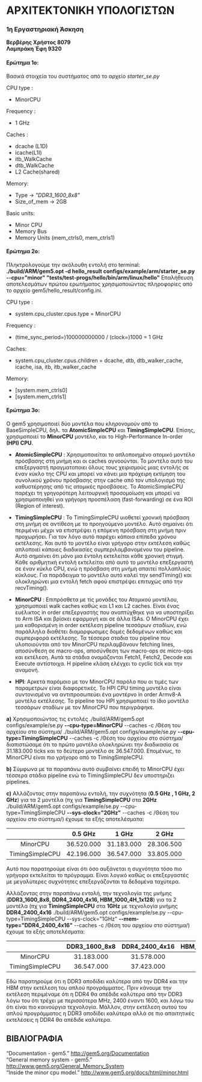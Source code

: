 # **ΑΡΧΙΤΕΚΤΟΝΙΚΗ ΥΠΟΛΟΓΙΣΤΩΝ**
### 1η Εργαστηριακή Άσκηση

**Βερβέρης Χρήστος 8079**  
**Λαμπράκη Έφη 9320**  

#### **Ερώτημα 1o:**  
Βασικά στοιχεία του συστήματος από το αρχείο _starter_se.py_ 

CPU type : 
* MinorCPU

Frequency : 
* 1 GHz

Caches :
* dcache (L1D)  
* icache(L1I)  
* itb_WalkCache  
* dtb_WalkCache  
* L2 Cache(shared)

Memory:  
* Type -> _"DDR3_1600_8x8"_  
* Size_of_mem -> 2GB

Basic units:  
* Minor CPU
* Memory Bus
* Memory Units (mem_ctrls0, mem_ctrls1)  

#### **Ερώτημα 2o:**   
Πληκτρολογούμε την ακόλουθη εντολή στο terminal: **./build/ARM/gem5.opt -d hello_result configs/example/arm/starter_se.py
--cpu="minor" "tests/test-progs/hello/bin/arm/linux/hello"**
Επαλήθευση αποτελεσμάτων πρώτου ερωτήματος χρησιμοποιώντας πληροφορίες από το αρχείο gem5/hello_result/config.ini.

CPU type : 
* system.cpu_cluster.cpus.type = MinorCPU  

Frequency : 
* (time_sync_period=)100000000000 / (clock=)1000  = 1 GHz

Caches:
* system.cpu_cluster.cpus.children = dcache, dtb, dtb_walker_cache, icache, isa, itb, itb_walker_cache
    
Memory:
* [system.mem_ctrls0]  
* [system.mem_ctrls1]  


#### **Ερώτημα 3ο:**  
Ο gem5 χρησιμοποιεί δύο μοντέλα που κληρονομούν από το BaseSimpleCPU, δηλ. τα **AtomicSimpleCPU** και **TimingSimpleCPU**. Επίσης, χρησιμοποιεί το **MinorCPU** μοντέλο, και το High-Performance In-order **(HPI) CPU**.

* **AtomicSimpleCPU** : Xρησιμοποιείται το απλοποιημένο ατομικό μοντέλο πρόσβασης στη μνήμη  και οι caches αγνοούνται. Το μοντέλο αυτό του επεξεργαστή πραγματοποιει όλους τους χειρισμούς μιας εντολής σε έναν κύκλο της CPU και μπορεί να κάνει μια πρόχειρη εκτίμηση του συνολικού χρόνου πρόσβασης στην cache από τον υπολογισμό της καθυστέρησης από τις ατομικές προσβάσεις. Το AtomicSimpleCPU παρέχει τη γρηγορότερη λειτουργική προσομοίωση και μπορεί να χρησιμοποιηθεί για γρήγορη προσπέλαση (fast-forwarding) σε ένα ROI (Region of interest). 

* **TimingSimpleCPU** : Το TimingSimpleCPU υιοθετεί χρονική πρόσβαση στη μνήμη σε αντίθεση με το προηγούμενο μοντέλο. Αυτό σημαίνει ότι περιμένει μέχρι να επιστρέψει η επόμενη πρόσβαση στη μνήμη πριν προχωρήσει. Για τον λόγο αυτό παρέχει κάποια επίπεδα χρόνου εκτέλεσης. Και αυτό το μοντέλο είναι γρήγορο στην εκτέλεση καθώς απλοποιεί κάποιες διαδικασίες συμπεριλαμβανομένου του pipeline. Αυτό σημαίνει ότι μόνο μια έντολη εκτελείται κάθε χρονική στιγμή. Κάθε αριθμητική εντολή εκτελείται από αυτό το μοντέλο επεξεργαστή σε έναν κύκλο CPU, ενώ η πρόσβαση στη μνήμη απαιτεί πολλαπλούς κύκλους. Για παράδειγμα το μοντέλο αυτό καλεί την sendTiming() και ολοκληρώνει μια εντολή fetch αφού επιστρέψει επιτυχώς από την recvTiming().

* **MinorCPU** : Επιπρόσθετα με τίς μονάδες του Ατομικού μοντέλου, χρησιμοποιεί walk caches καθώς και L1 και L2 caches. Είναι ένας ευέλικτος in order επεξεργαστής που αναπτύχθηκε για να υποστηρίξει το Arm ISA και βρίσκει εφαρμογή και σε άλλα ISAs. Ο MinorCPU έχει μια καθορισμένη in order εκτέλεση pipeline τεσσάρων σταδίων, ενώ παράλληλα διαθέτει διαμορφωσιμες δομές δεδομένων καθώς και συμπεριφορά εκτέλεσης. Τα τέσσερα σταδια του pipeline που υλοποιούνται από τον MinorCPU περιλαμβάνουν fetching lines, αποσύνθεση σε macro-ops, αποσύνθεση των macro-ops σε micro-ops και εκτέλεση. Αυτά τα στάδια ονομάζονται Fetch1, Fetch2, Decode και Execute αντίστοιχα. Η pipeline κλάση ελέγχει το cyclic tick και την αναμονή.

* **HPI**: Αρκετά παρόμοιο με τον MinorCPU παρόλο που οι τιμές των παραμετρων είναι διαφορετικές. Το HPI CPU timing μοντέλο είναι συντονισμένο να αντιπροσωπεύει ένα μοντέρνο in order Armv8-A μοντέλο εκτέλεσης. Το pipeline του HPI χρησιμοποιεί το ίδιο μοντέλο τεσσάρων σταδίων με τον MinorCPU που περιγράφηκε.

**a)** Χρησιμοποιώντας τις εντολές 
./build/ARM/gem5.opt configs/example/se.py **--cpu-type=MinorCPU** --caches -c /Θέση του αρχείου στο σύστημα/
./build/ARM/gem5.opt configs/example/se.py **--cpu-type=TimingSimpleCPU** --caches -c /Θέση του αρχείου στο σύστημα/
διαπιστώσαμε ότι το πρώτο μοντέλο ολοκληρώνει την διαδικασία σε 31.183.000 ticks και το δεύτερο μοντέλο σε 36.547.000.
Επομένως, το MinorCPU είναι πιο γρήγορο από το TimingSimpleCPU.

**b)** Σύμφωνα με τα παραπάνω αυτό συμβαίνει επειδή το MinorCPU έχει τέσσερα στάδια pipeline ενώ το TimingSimpleCPU δεν υποστηριζει pipelines.

**c)** Αλλάζοντας στην παραπάνω εντολή, την συχνότητα (**0.5 GHz , 1 GHz, 2 GHz**) για τα 2 μοντέλα (πχ για **TimingSimpleCPU** στα **2GHz**
./build/ARM/gem5.opt configs/example/se.py --cpu-type=TimingSimpleCPU **--sys-clock="2GHz"** --caches -c /Θέση του αρχείου στο σύστημα/) έχουμε τα εξής αποτελέσματα:

|                   | 0.5 GHz       | 1 GHz         | 2 GHz         |
| :---:             |    :----:     |   :----:      |:----:         |  
| MinorCPU          | 36.520.000    | 31.183.000    | 28.306.500    |
| TimingSimpleCPU   | 42.196.000    | 36.547.000    | 33.805.000    |

Αυτό που παρατηρούμε είναι ότι όσο αυξάνεται η συχνότητα τόσο πιο γρήγορα εκτελείται το πρόγραμμα. Είναι λογικό καθώς οι επεξεργαστές με μεγαλύτερες συχνότητες επεξεργάζονται τα δεδομένα ταχύτερα.

Αλλάζοντας στην παραπάνω εντολή, την τεχνολογία της μνήμης (**DDR3_1600_8x8, DDR4_2400_4x16, HBM_1000_4H_1x128**) για τα 2 μοντέλα (πχ για **TimingSimpleCPU** στα **1GHz** με τεχνολογία μνήμης **DDR4_2400_4x16**
./build/ARM/gem5.opt configs/example/se.py --cpu-type=TimingSimpleCPU --sys-clock="1GHz" **--mem-type="DDR4_2400_4x16"** --caches -c /Θέση του αρχείου στο σύστημα/) έχουμε τα εξής αποτελέσματα:

|                   | DDR3_1600_8x8 | DDR4_2400_4x16| HBM_1000_4H_1x128 |
| :---:             |    :----:     |   :----:      |:----:             |  
| MinorCPU          | 31.183.000    | 31.578.000    |33.579.000         |
| TimingSimpleCPU   | 36.547.000    | 37.423.000    |38.731.000         |

Εδώ παρατηρούμε ότι η DDR3 αποδίδει καλύτερα από την DDR4 και την HBM στην εκτέλεση του απλού προγράμματος. Πριν κάνουμε την εκτέλεση περιμέναμε ότι η DDR4 θα απέδιδε καλύτερα από την DDR3 λόγω του ότι τρέχει με περισσότερα MHz, 2400 έναντι 1600, και λόγω του ότι είναι πιο καινούργια τεχνολογία. Μάλλον, στην εκτέλεση αυτού του απλού προγράμματος η DDR3 αποδίδει καλύτερα αλλά σε πιο απαιτητικές εκτελέσεις η DDR4 θα απέδιδε καλύτερα.

## ΒΙΒΛΙΟΓΡΑΦΙΑ
“Documentation - gem5.” http://gem5.org/Documentation  
“General memory system - gem5.” http://www.gem5.org/General_Memory_System  
“Inside the minor cpu model.” http://www.gem5.org/docs/html/minor.html  